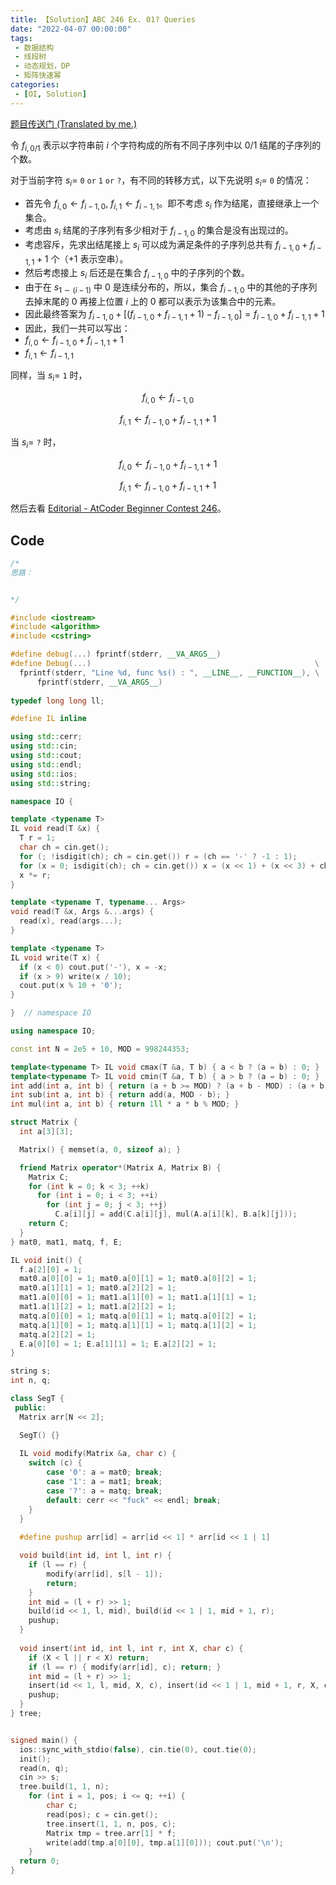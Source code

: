 ```yaml
---
title: 【Solution】ABC 246 Ex. 01? Queries
date: "2022-04-07 00:00:00"
tags:
 - 数据结构
 - 线段树
 - 动态规划，DP
 - 矩阵快速幂
categories:
 - [OI, Solution]
---
```


[题目传送门 (Translated by me.)](http://www.cspoi.net/problem/4010)

<!--more-->

令 $f_{i,0/1}$ 表示以字符串前 $i$ 个字符构成的所有不同子序列中以 $0/1$ 结尾的子序列的个数。

对于当前字符 $s_i=$ `0` $\texttt{or}$ `1`  $\texttt{or}$ `?`，有不同的转移方式，以下先说明 $s_i=$ `0` 的情况：

- 首先令 $f_{i,0} \leftarrow f_{i-1,0},\ f_{i,1} \leftarrow f_{i-1,1}$。即不考虑 $s_i$ 作为结尾，直接继承上一个集合。
- 考虑由 $s_i$ 结尾的子序列有多少相对于 $f_{i-1,0}$ 的集合是没有出现过的。
- 考虑容斥，先求出结尾接上 $s_i$ 可以成为满足条件的子序列总共有 $f_{i-1,0}+f_{i-1,1}+1$ 个（$+1$ 表示空串）。
- 然后考虑接上 $s_i$ 后还是在集合 $f_{i-1,0}$ 中的子序列的个数。
- 由于在 $s_{1\sim (i-1)}$ 中 $0$ 是连续分布的，所以，集合 $f_{i-1,0}$ 中的其他的子序列去掉末尾的 $0$ 再接上位置 $i$ 上的 $0$ 都可以表示为该集合中的元素。
- 因此最终答案为 $f_{i-1,0}+[(f_{i-1,0}+f_{i-1,1}+1)-f_{i-1,0}]=f_{i-1,0}+f_{i-1,1}+1$
- 因此，我们一共可以写出：
- $f_{i,0}\leftarrow f_{i-1,0}+f_{i-1,1}+1$
- $f_{i,1}\leftarrow f_{i-1,1}$

同样，当  $s_i=$ `1` 时，

$$f_{i,0}\leftarrow f_{i-1,0}$$

$$f_{i,1}\leftarrow f_{i-1,0}+f_{i-1,1}+1$$

当 $s_i=$ `?` 时，

$$f_{i,0}\leftarrow f_{i-1,0}+f_{i-1,1}+1$$

$$f_{i,1}\leftarrow f_{i-1,0}+f_{i-1,1}+1$$

然后去看 [Editorial - AtCoder Beginner Contest 246](https://atcoder.jp/contests/abc246/editorial/3715)。

## Code

```cpp
/*
思路：


*/

#include <iostream>
#include <algorithm>
#include <cstring>

#define debug(...) fprintf(stderr, __VA_ARGS__)
#define Debug(...)                                                  \
  fprintf(stderr, "Line %d, func %s() : ", __LINE__, __FUNCTION__), \
      fprintf(stderr, __VA_ARGS__)
      
typedef long long ll;

#define IL inline

using std::cerr;
using std::cin;
using std::cout;
using std::endl;
using std::ios;
using std::string;

namespace IO {

template <typename T>
IL void read(T &x) {
  T r = 1;
  char ch = cin.get();
  for (; !isdigit(ch); ch = cin.get()) r = (ch == '-' ? -1 : 1);
  for (x = 0; isdigit(ch); ch = cin.get()) x = (x << 1) + (x << 3) + ch - '0';
  x *= r;
}

template <typename T, typename... Args>
void read(T &x, Args &...args) {
  read(x), read(args...);
}

template <typename T>
IL void write(T x) {
  if (x < 0) cout.put('-'), x = -x;
  if (x > 9) write(x / 10);
  cout.put(x % 10 + '0');
}

}  // namespace IO

using namespace IO;

const int N = 2e5 + 10, MOD = 998244353;

template<typename T> IL void cmax(T &a, T b) { a < b ? (a = b) : 0; }
template<typename T> IL void cmin(T &a, T b) { a > b ? (a = b) : 0; }
int add(int a, int b) { return (a + b >= MOD) ? (a + b - MOD) : (a + b); }
int sub(int a, int b) { return add(a, MOD - b); }
int mul(int a, int b) { return 1ll * a * b % MOD; }

struct Matrix {
  int a[3][3];

  Matrix() { memset(a, 0, sizeof a); }

  friend Matrix operator*(Matrix A, Matrix B) {
    Matrix C;
    for (int k = 0; k < 3; ++k)
      for (int i = 0; i < 3; ++i)
        for (int j = 0; j < 3; ++j)
          C.a[i][j] = add(C.a[i][j], mul(A.a[i][k], B.a[k][j]));
    return C;
  }
} mat0, mat1, matq, f, E;

IL void init() {
  f.a[2][0] = 1;
  mat0.a[0][0] = 1; mat0.a[0][1] = 1; mat0.a[0][2] = 1;
  mat0.a[1][1] = 1; mat0.a[2][2] = 1;
  mat1.a[0][0] = 1; mat1.a[1][0] = 1; mat1.a[1][1] = 1;
  mat1.a[1][2] = 1; mat1.a[2][2] = 1;
  matq.a[0][0] = 1; matq.a[0][1] = 1; matq.a[0][2] = 1;
  matq.a[1][0] = 1; matq.a[1][1] = 1; matq.a[1][2] = 1;
  matq.a[2][2] = 1;    
  E.a[0][0] = 1; E.a[1][1] = 1; E.a[2][2] = 1;
}

string s;
int n, q;

class SegT {
 public:
  Matrix arr[N << 2];

  SegT() {}
  
  IL void modify(Matrix &a, char c) {
  	switch (c) {
  		case '0': a = mat0; break;
  		case '1': a = mat1; break;
  		case '?': a = matq; break;
  		default: cerr << "fuck" << endl; break;
  	}
  }
  
  #define pushup arr[id] = arr[id << 1] * arr[id << 1 | 1]

  void build(int id, int l, int r) {
    if (l == r) {
    	modify(arr[id], s[l - 1]);
    	return;
    }
    int mid = (l + r) >> 1;
    build(id << 1, l, mid), build(id << 1 | 1, mid + 1, r);
    pushup;
  }
  
  void insert(int id, int l, int r, int X, char c) {
  	if (X < l || r < X) return;
  	if (l == r) { modify(arr[id], c); return; }
  	int mid = (l + r) >> 1;
  	insert(id << 1, l, mid, X, c), insert(id << 1 | 1, mid + 1, r, X, c);
  	pushup;
  }
} tree;


signed main() {
  ios::sync_with_stdio(false), cin.tie(0), cout.tie(0);
  init();
  read(n, q);
  cin >> s;
  tree.build(1, 1, n);
	for (int i = 1, pos; i <= q; ++i) {
		char c;
		read(pos); c = cin.get();
		tree.insert(1, 1, n, pos, c);
		Matrix tmp = tree.arr[1] * f;
		write(add(tmp.a[0][0], tmp.a[1][0])); cout.put('\n');
	}
  return 0;
}
```



